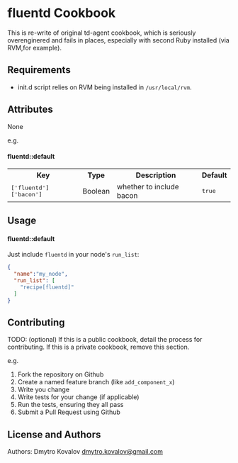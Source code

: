 fluentd Cookbook
=====================

This is re-write of original td-agent cookbook, which is seriously overenginered and fails in places, especially with second Ruby installed (via RVM,for example).


Requirements
------------

- init.d script relies on RVM being installed in `/usr/local/rvm`.

Attributes
----------

None

e.g.
#### fluentd::default
<table>
  <tr>
    <th>Key</th>
    <th>Type</th>
    <th>Description</th>
    <th>Default</th>
  </tr>
  <tr>
    <td><tt>['fluentd']['bacon']</tt></td>
    <td>Boolean</td>
    <td>whether to include bacon</td>
    <td><tt>true</tt></td>
  </tr>
</table>

Usage
-----
#### fluentd::default

Just include `fluentd` in your node's `run_list`:

```json
{
  "name":"my_node",
  "run_list": [
    "recipe[fluentd]"
  ]
}
```

Contributing
------------
TODO: (optional) If this is a public cookbook, detail the process for contributing. If this is a private cookbook, remove this section.

e.g.
1. Fork the repository on Github
2. Create a named feature branch (like `add_component_x`)
3. Write you change
4. Write tests for your change (if applicable)
5. Run the tests, ensuring they all pass
6. Submit a Pull Request using Github

License and Authors
-------------------
Authors: 
Dmytro Kovalov dmytro.kovalov@gmail.com
